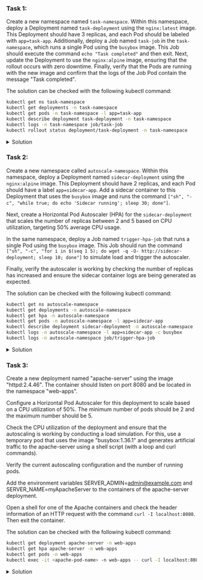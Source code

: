 ### Task 1:

Create a new namespace named `task-namespace`. Within this namespace, deploy a Deployment named `task-deployment` using the `nginx:latest` image. This Deployment should have 3 replicas, and each Pod should be labeled with `app=task-app`. Additionally, deploy a Job named `task-job` in the `task-namespace`, which runs a single Pod using the `busybox` image. This Job should execute the command `echo "Task completed"` and then exit. Next, update the Deployment to use the `nginx:alpine` image, ensuring that the rollout occurs with zero downtime. Finally, verify that the Pods are running with the new image and confirm that the logs of the Job Pod contain the message "Task completed".

The solution can be checked with the following kubectl command:

```bash
kubectl get ns task-namespace
kubectl get deployments -n task-namespace
kubectl get pods -n task-namespace -l app=task-app
kubectl describe deployment task-deployment -n task-namespace
kubectl logs -n task-namespace job/task-job
kubectl rollout status deployment/task-deployment -n task-namespace
```

<details>
<summary>Solution</summary>

```bash
# Create the namespace
kubectl create namespace task-namespace

# Create the deployment
kubectl apply -f - <<EOF
apiVersion: apps/v1
kind: Deployment
metadata:
  name: task-deployment
  namespace: task-namespace
spec:
  replicas: 3
  selector:
    matchLabels:
      app: task-app
  template:
    metadata:
      labels:
        app: task-app
    spec:
      containers:
      - name: nginx
        image: nginx:latest
EOF

# Create the job
kubectl apply -f - <<EOF
apiVersion: batch/v1
kind: Job
metadata:
  name: task-job
  namespace: task-namespace
spec:
  template:
    spec:
      containers:
      - name: busybox
        image: busybox
        command: ["sh", "-c", "echo 'Task completed'"]
      restartPolicy: Never
  backoffLimit: 1
EOF

# Update the deployment to use nginx:alpine
kubectl set image deployment/task-deployment nginx=nginx:alpine -n task-namespace

# Wait for the rollout to complete
kubectl rollout status deployment/task-deployment -n task-namespace

# Check the logs of the job pod
job_pod=$(kubectl get pods -n task-namespace -l job-name=task-job -o jsonpath='{.items[0].metadata.name}')
kubectl logs -n task-namespace $job_pod
```
</details>

### Task 2:

Create a new namespace called `autoscale-namespace`. Within this namespace, deploy a Deployment named `sidecar-deployment` using the `nginx:alpine` image. This Deployment should have 2 replicas, and each Pod should have a label `app=sidecar-app`. Add a sidecar container to this Deployment that uses the `busybox` image and runs the command `["sh", "-c", "while true; do echo 'Sidecar running'; sleep 30; done"]`.

Next, create a Horizontal Pod Autoscaler (HPA) for the `sidecar-deployment` that scales the number of replicas between 2 and 5 based on CPU utilization, targeting 50% average CPU usage.

In the same namespace, deploy a Job named `trigger-hpa-job` that runs a single Pod using the `busybox` image. This Job should run the command `["sh", "-c", "for i in $(seq 1 5); do wget -q -O- http://sidecar-deployment; sleep 10; done"]` to simulate load and trigger the autoscaler.

Finally, verify the autoscaler is working by checking the number of replicas has increased and ensure the sidecar container logs are being generated as expected.

The solution can be checked with the following kubectl command:

```bash
kubectl get ns autoscale-namespace
kubectl get deployments -n autoscale-namespace
kubectl get hpa -n autoscale-namespace
kubectl get pods -n autoscale-namespace -l app=sidecar-app
kubectl describe deployment sidecar-deployment -n autoscale-namespace
kubectl logs -n autoscale-namespace -l app=sidecar-app -c busybox
kubectl logs -n autoscale-namespace job/trigger-hpa-job
```

<details>
<summary>Solution</summary>

```bash
# Create the namespace
kubectl create namespace autoscale-namespace

# Create the deployment with sidecar
kubectl apply -f - <<EOF
apiVersion: apps/v1
kind: Deployment
metadata:
  name: sidecar-deployment
  namespace: autoscale-namespace
spec:
  replicas: 2
  selector:
    matchLabels:
      app: sidecar-app
  template:
    metadata:
      labels:
        app: sidecar-app
    spec:
      containers:
      - name: nginx
        image: nginx:alpine
      - name: busybox
        image: busybox
        command: ["sh", "-c", "while true; do echo 'Sidecar running'; sleep 30; done"]
EOF

# Create the Horizontal Pod Autoscaler
kubectl autoscale deployment sidecar-deployment --cpu-percent=50 --min=2 --max=5 -n autoscale-namespace

# Create the job to trigger HPA
kubectl apply -f - <<EOF
apiVersion: batch/v1
kind: Job
metadata:
  name: trigger-hpa-job
  namespace: autoscale-namespace
spec:
  template:
    spec:
      containers:
      - name: busybox
        image: busybox
        command: ["sh", "-c", "for i in $(seq 1 5); do wget -q -O- http://sidecar-deployment; sleep 10; done"]
      restartPolicy: Never
  backoffLimit: 1
EOF

# Wait for a few minutes to allow HPA to scale the deployment

# Verify the number of replicas has increased
kubectl get hpa -n autoscale-namespace
kubectl get deployment sidecar-deployment -n autoscale-namespace

# Check the logs of the sidecar container
sidecar_pod=$(kubectl get pods -n autoscale-namespace -l app=sidecar-app -o jsonpath='{.items[0].metadata.name}')
kubectl logs -n autoscale-namespace $sidecar_pod -c busybox

# Check the logs of the job pod
job_pod=$(kubectl get pods -n autoscale-namespace -l job-name=trigger-hpa-job -o jsonpath='{.items[0].metadata.name}')
kubectl logs -n autoscale-namespace $job_pod
```
</details>

### Task 3:

Create a new deployment named "apache-server" using the image "httpd:2.4.46". The container should listen on port 8080 and be located in the namespace "web-apps".

Configure a Horizontal Pod Autoscaler for this deployment to scale based on a CPU utilization of 50%. The minimum number of pods should be 2 and the maximum number should be 5.

Check the CPU utilization of the deployment and ensure that the autoscaling is working by conducting a load simulation. For this, use a temporary pod that uses the image "busybox:1.36.1" and generates artificial traffic to the apache-server using a shell script (with a loop and curl commands).

Verify the current autoscaling configuration and the number of running pods.

Add the environment variables SERVER_ADMIN=admin@example.com and SERVER_NAME=myApacheServer to the containers of the apache-server deployment.

Open a shell for one of the Apache containers and check the header information of an HTTP request with the command `curl -I localhost:8080`. Then exit the container.

The solution can be checked with the following kubectl command:
```bash
kubectl get deployment apache-server -n web-apps
kubectl get hpa apache-server -n web-apps
kubectl get pods -n web-apps
kubectl exec -it <apache-pod-name> -n web-apps -- curl -I localhost:8080
```

<details>
<summary>Solution</summary>

```bash
# Create namespace
kubectl create namespace web-apps

# Create deployment with environment variables
kubectl apply -f - <<EOF
apiVersion: apps/v1
kind: Deployment
metadata:
  name: apache-server
  namespace: web-apps
spec:
  replicas: 2
  selector:
    matchLabels:
      app: apache-server
  template:
    metadata:
      labels:
        app: apache-server
    spec:
      containers:
      - name: apache-container
        image: httpd:2.4.46
        ports:
        - containerPort: 8080
        env:
        - name: SERVER_ADMIN
          value: "admin@example.com"
        - name: SERVER_NAME
          value: "myApacheServer"
        resources:
          requests:
            cpu: "100m"
          limits:
            cpu: "200m"
EOF

# Create Horizontal Pod Autoscaler
kubectl autoscale deployment apache-server --cpu-percent=50 --min=2 --max=5 -n web-apps

# Verify the deployment and HPA
kubectl get deployment apache-server -n web-apps
kubectl get hpa apache-server -n web-apps

# Simulate load using busybox pod
kubectl run -i --tty load-generator --image=busybox:1.36.1 --restart=Never -n web-apps -- /bin/sh -c "while true; do wget -q -O- http://apache-server.web-apps.svc.cluster.local:8080; done"

# Check the number of running pods
kubectl get pods -n web-apps

# Open a shell to one of the Apache containers
kubectl exec -it $(kubectl get pods -n web-apps -l app=apache-server -o jsonpath='{.items[0].metadata.name}') -n web-apps -- /bin/bash

# Inside the Apache container, check the HTTP headers
curl -I localhost:8080

# Exit the container
exit
```
</details>
